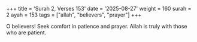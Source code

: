 +++
title = 'Surah 2, Verses 153'
date = '2025-08-27'
weight = 160
surah = 2
ayah = 153
tags = ["allah", "believers", "prayer"]
+++

O believers! Seek comfort in patience and prayer. Allah is truly with those who are patient.
